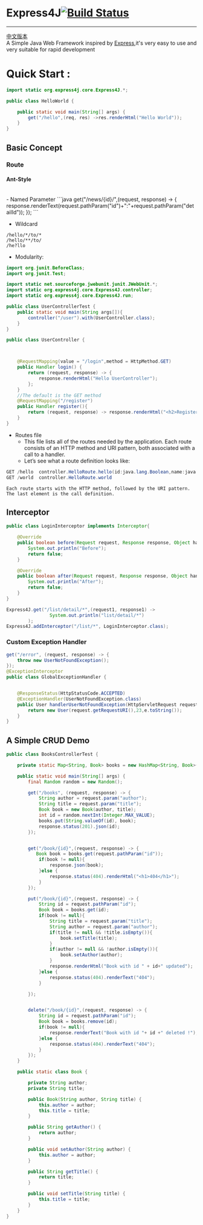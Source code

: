 # Express4J[![Build Status](https://travis-ci.org/aCoder2013/Express4J.svg?branch=master)](https://travis-ci.org/aCoder2013/Express4J)
--------------------------------------------------------------------------------------------------------------------------------------
[中文版本](https://github.com/aCoder2013/Express4J/blob/master/README-ZH.MD)
<br>
A Simple Java Web Framework inspired by [Express](http://expressjs.com/en/index.html),it's very easy to use and very suitable for
rapid development
# Quick Start :
```java
import static org.express4j.core.Express4J.*;

public class HelloWorld {

    public static void main(String[] args) {
        get("/hello",(req, res) ->res.renderHtml("Hello World"));
    }
}
```
## Basic Concept
### Route
#### Ant-Style
<br>
-   Named Parameter
```java
get("/news/{id}/",(request, response) -> {
    response.renderText(request.pathParam("id")+":"+request.pathParam("detailId"));
});
```

-   Wildcard 
```
/hello/*/to/*
/hello/**/to/
/he?llo
```

-   Modularity:
```java
import org.junit.BeforeClass;
import org.junit.Test;

import static net.sourceforge.jwebunit.junit.JWebUnit.*;
import static org.express4j.core.Express4J.controller;
import static org.express4j.core.Express4J.run;

public class UserControllerTest {
    public static void main(String args[]){
        controller("/user").with(UserController.class);
    }
}

public class UserController {



    @RequestMapping(value = "/login",method = HttpMethod.GET)
    public Handler login() {
        return (request, response) -> {
            response.renderHtml("Hello UserController");
        };
    }
    //The default is the GET method
    @RequestMapping("/register")
    public Handler register(){
        return (request, response) -> response.renderHtml("<h2>Register</h2>");
    }
}
```
-   Routes file
    *   This file lists all of the routes needed by the application. Each route consists of an HTTP method and URI pattern, both associated with a call to a handler.
    *    Let’s see what a route definition looks like:
```java
GET /hello  controller.HelloRoute.hello(id:java.lang.Boolean,name:java.lang.String)
GET /world  controller.HelloRoute.world
```
    Each route starts with the HTTP method, followed by the URI pattern. The last element is the call definition.
## Interceptor
```java
public class LoginInterceptor implements Interceptor{

    @Override
    public boolean before(Request request, Response response, Object handler) {
        System.out.println("Before");
        return false;
    }

    @Override
    public boolean after(Request request, Response response, Object handler) {
        System.out.println("After");
        return false;
    }
}

Express4J.get("/list/detail/*",(request1, response1) ->
                System.out.println("list/detail/*")
        );
Express4J.addInterceptor("/list/*", LoginInterceptor.class);
```
### Custom Exception Handler
```java
get("/error", (request, response) -> {
    throw new UserNotFoundException();
});
@ExceptionInterceptor
public class GlobalExceptionHandler {


    @ResponseStatus(HttpStatusCode.ACCEPTED)
    @ExceptionHandler(UserNotFoundException.class)
    public User handlerUserNotFoundException(HttpServletRequest request,UserNotFoundException e){
        return new User(request.getRequestURI(),23,e.toString());
    }
}
```
## A Simple CRUD Demo
```java
public class BooksControllerTest {

    private static Map<String, Book> books = new HashMap<String, Book>();

    public static void main(String[] args) {
        final Random random = new Random();

        get("/books", (request, response) -> {
            String author = request.param("author");
            String title = request.param("title");
            Book book = new Book(author, title);
            int id = random.nextInt(Integer.MAX_VALUE);
            books.put(String.valueOf(id), book);
            response.status(201).json(id);
        });


        get("/book/{id}",(request, response) -> {
           Book book = books.get(request.pathParam("id"));
            if(book != null){
                response.json(book);
            }else {
                response.status(404).renderHtml("<h1>404</h1>");
            }
        });

        put("/book/{id}",(request, response) -> {
            String id = request.pathParam("id");
            Book book = books.get(id);
            if(book != null){
                String title = request.param("title");
                String author = request.param("author");
                if(title != null && !title.isEmpty()){
                    book.setTitle(title);
                }
                if(author != null && !author.isEmpty()){
                    book.setAuthor(author);
                }
                response.renderHtml("Book with id " + id+" updated");
            }else {
                response.status(404).renderText("404");
            }

        });


        delete("/book/{id}",(request, response) -> {
            String id = request.pathParam("id");
            Book book = books.remove(id);
            if(book != null){
                response.renderText("Book with id "+ id +" deleted !");
            }else {
                response.status(404).renderText("404");
            }
        });
    }

    public static class Book {

        private String author;
        private String title;

        public Book(String author, String title) {
            this.author = author;
            this.title = title;
        }

        public String getAuthor() {
            return author;
        }

        public void setAuthor(String author) {
            this.author = author;
        }

        public String getTitle() {
            return title;
        }

        public void setTitle(String title) {
            this.title = title;
        }
    }
}

```
